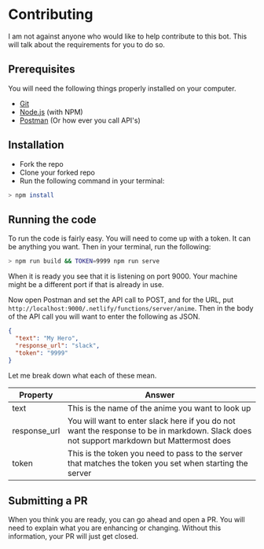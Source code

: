 # Contributing

I am not against anyone who would like to help contribute to this bot. This will talk about the requirements for you to do so.

## Prerequisites

You will need the following things properly installed on your computer.

- [Git](http://git-scm.com/)
- [Node.js](http://nodejs.org/) (with NPM)
- [Postman](https://www.postman.com) (Or how ever you call API's)

## Installation

- Fork the repo
- Clone your forked repo
- Run the following command in your terminal:

```bash
> npm install
```

## Running the code

To run the code is fairly easy. You will need to come up with a token. It can be anything you want. Then in your terminal, run the following:

```bash
> npm run build && TOKEN=9999 npm run serve
```

When it is ready you see that it is listening on port 9000. Your machine might be a different port if that is already in use.

Now open Postman and set the API call to POST, and for the URL, put `http://localhost:9000/.netlify/functions/server/anime`. Then in the body of the API call you will want to enter the following as JSON.

```json
{
  "text": "My Hero",
  "response_url": "slack",
  "token": "9999"
}
```

Let me break down what each of these mean.

| Property     | Answer                                                                                                                                   |
| ------------ | ---------------------------------------------------------------------------------------------------------------------------------------- |
| text         | This is the name of the anime you want to look up                                                                                        |
| response_url | You will want to enter slack here if you do not want the response to be in markdown. Slack does not support markdown but Mattermost does |
| token        | This is the token you need to pass to the server that matches the token you set when starting the server                                 |

## Submitting a PR

When you think you are ready, you can go ahead and open a PR. You will need to explain what you are
enhancing or changing. Without this information, your PR will just get closed.
